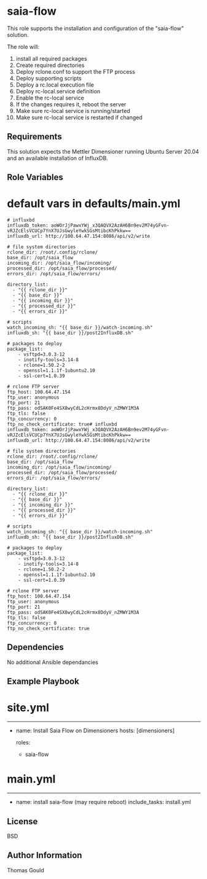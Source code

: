 saia-flow
=========

This role supports the installation and configuration of the "saia-flow" solution.

The role will:
  1. install all required packages
  2. Create required directories
  3. Deploy rclone.conf to support the FTP process
  4. Deploy supporting scripts
  5. Deploy a rc.local execution file
  6. Deploy rc-local.service definition
  7. Enable the rc-local service
  8. If the changes requires it, reboot the server 
  9. Make sure rc-local service is running/started
  10. Make sure rc-local service is restarted if changed
  
Requirements
------------

This solution expects the Mettler Dimensioner running Ubuntu Server 20.04 and an available installation of InfluxDB.

Role Variables
--------------
  # default vars in defaults/main.yml
    
    # influxbd
    influxdb_token: aoWOrJjPawxYWj_x3QAQVX2AzAH6Bn9ev2M74yGFvn-vRJZcElsVCUCp7YnX7UJsGwyleYwkSGsMtibcKhPkkw==
    influxdb_url: http://100.64.47.154:8086/api/v2/write

    # file system directories
    rclone_dir: /root/.config/rclone/
    base_dir: /opt/saia_flow
    incoming_dir: /opt/saia_flow/incoming/
    processed_dir: /opt/saia_flow/processed/
    errors_dir: /opt/saia_flow/errors/

    directory_list:
      - "{{ rclone_dir }}"
      - "{{ base_dir }}"
      - "{{ incoming_dir }}"
      - "{{ processed_dir }}"
      - "{{ errors_dir }}"

    # scripts
    watch_incoming_sh: "{{ base_dir }}/watch-incoming.sh"
    influxdb_sh: "{{ base_dir }}/post2InfluxDB.sh"

    # packages to deploy
    package_list:
        - vsftpd=3.0.3-12
        - inotify-tools=3.14-8
        - rclone=1.50.2-2
        - openssl=1.1.1f-1ubuntu2.10
        - ssl-cert=1.0.39

    # rclone FTP server
    ftp_host: 100.64.47.154
    ftp_user: anonymous
    ftp_port: 21
    ftp_pass: odSAK0Fe4SX8wyCdL2cHrmx8DdyV_nZMWY1M3A
    ftp_tls: false
    ftp_concurrency: 0
    ftp_no_check_certificate: true# influxbd
    influxdb_token: aoWOrJjPawxYWj_x3QAQVX2AzAH6Bn9ev2M74yGFvn-vRJZcElsVCUCp7YnX7UJsGwyleYwkSGsMtibcKhPkkw==
    influxdb_url: http://100.64.47.154:8086/api/v2/write

    # file system directories
    rclone_dir: /root/.config/rclone/
    base_dir: /opt/saia_flow
    incoming_dir: /opt/saia_flow/incoming/
    processed_dir: /opt/saia_flow/processed/
    errors_dir: /opt/saia_flow/errors/

    directory_list:
      - "{{ rclone_dir }}"
      - "{{ base_dir }}"
      - "{{ incoming_dir }}"
      - "{{ processed_dir }}"
      - "{{ errors_dir }}"

    # scripts
    watch_incoming_sh: "{{ base_dir }}/watch-incoming.sh"
    influxdb_sh: "{{ base_dir }}/post2InfluxDB.sh"

    # packages to deploy
    package_list:
        - vsftpd=3.0.3-12
        - inotify-tools=3.14-8
        - rclone=1.50.2-2
        - openssl=1.1.1f-1ubuntu2.10
        - ssl-cert=1.0.39

    # rclone FTP server
    ftp_host: 100.64.47.154
    ftp_user: anonymous
    ftp_port: 21
    ftp_pass: odSAK0Fe4SX8wyCdL2cHrmx8DdyV_nZMWY1M3A
    ftp_tls: false
    ftp_concurrency: 0
    ftp_no_check_certificate: true

Dependencies
------------

No additional Ansible dependancies

Example Playbook
----------------

  # site.yml
  ---
  - name: Install Saia Flow on Dimensioners
    hosts: [dimensioners]

    roles:
    - saia-flow 
    
  # main.yml
  ---
  - name: install saia-flow (may require reboot)
    include_tasks: install.yml

License
-------

BSD

Author Information
------------------

Thomas Gould
